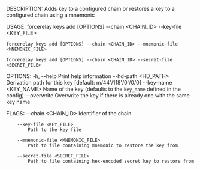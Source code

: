 DESCRIPTION:
Adds key to a configured chain or restores a key to a configured chain using a mnemonic

USAGE:
    forcerelay keys add [OPTIONS] --chain <CHAIN_ID> --key-file <KEY_FILE>

    forcerelay keys add [OPTIONS] --chain <CHAIN_ID> --mnemonic-file <MNEMONIC_FILE>

    forcerelay keys add [OPTIONS] --chain <CHAIN_ID> --secret-file <SECRET_FILE>

OPTIONS:
    -h, --help                   Print help information
        --hd-path <HD_PATH>      Derivation path for this key [default: m/44'/118'/0'/0/0]
        --key-name <KEY_NAME>    Name of the key (defaults to the `key_name` defined in the config)
        --overwrite              Overwrite the key if there is already one with the same key name

FLAGS:
        --chain <CHAIN_ID>
            Identifier of the chain

        --key-file <KEY_FILE>
            Path to the key file

        --mnemonic-file <MNEMONIC_FILE>
            Path to file containing mnemonic to restore the key from

        --secret-file <SECRET_FILE>
            Path to file containing hex-encoded secret key to restore from

